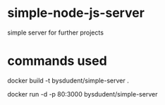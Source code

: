 # simple-node-js-server
simple server for further projects


# commands used

docker build -t bysdudent/simple-server .

docker run -d -p 80:3000 bysdudent/simple-server 

